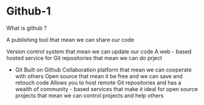 # Github-1
What is github ?

A publishing tool that mean we can share our code

Version control system that mean we can update our code
A web - based hosted service for Git repositories that mean we can do prject
* Git Built on Github
Collaboration platform that mean we can cooperate with others
Open source that mean it be free and we can save and retouch code
Allows you to host remote Git repositories and has a wealth of community - based services that make it ideal for open source projects that mean we can control projects and help others
